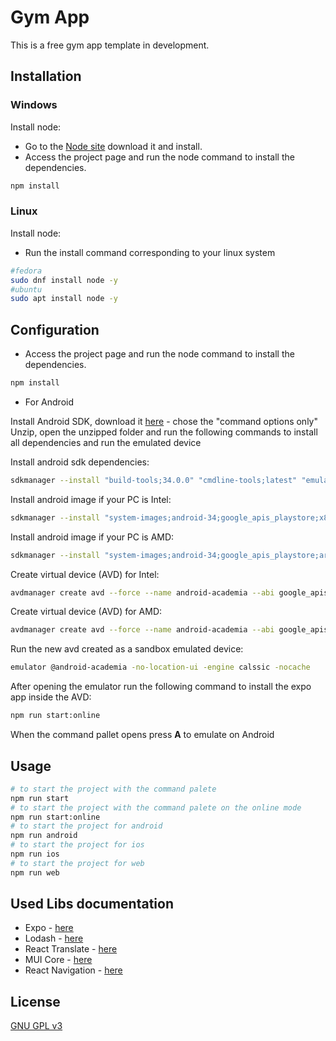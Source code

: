 # Gym App

This is a free gym app template in development.

## Installation

### Windows

Install node:

- Go to the [Node site](https://nodejs.org/en/download) download it and install.
- Access the project page and run the node command to install the dependencies.

```bash
npm install
```

### Linux

Install node:

- Run the install command corresponding to your linux system

```bash
#fedora
sudo dnf install node -y
#ubuntu
sudo apt install node -y
```

## Configuration

- Access the project page and run the node command to install the dependencies.

```bash
npm install
```

- For Android

Install Android SDK, download it [here](https://developer.android.com/studio/index.html#downloads) - chose the "command options only"
Unzip, open the unzipped folder and run the following commands to install all dependencies and run the emulated device

Install android sdk dependencies:

```bash
sdkmanager --install "build-tools;34.0.0" "cmdline-tools;latest" "emulator" "extras;google;auto" "platform-tools" "platforms;android-34" "tools"
```

Install android image if your PC is Intel:

```bash
sdkmanager --install "system-images;android-34;google_apis_playstore;x86_64"
```

Install android image if your PC is AMD:

```bash
sdkmanager --install "system-images;android-34;google_apis_playstore;arm64-v8a"
```

Create virtual device (AVD) for Intel:

```bash
avdmanager create avd --force --name android-academia --abi google_apis_playstore/x86_64 --package "system-images;android-34;google_apis_playstore;x86_64" --device "Nexus 6P"
```

Create virtual device (AVD) for AMD:

```bash
avdmanager create avd --force --name android-academia --abi google_apis_playstore/arm64-v8a --package "system-images;android-34;google_apis_playstore;arm64-v8a" --device "Nexus 6P"
```

Run the new avd created as a sandbox emulated device:

```bash
emulator @android-academia -no-location-ui -engine calssic -nocache
```

After opening the emulator run the following command to install the expo app inside the AVD:

```bash
npm run start:online
```

When the command pallet opens press **A** to emulate on Android

## Usage

```bash
# to start the project with the command palete
npm run start
# to start the project with the command palete on the online mode
npm run start:online
# to start the project for android
npm run android
# to start the project for ios
npm run ios
# to start the project for web
npm run web
```

## Used Libs documentation

- Expo - [here](https://docs.expo.dev/)
- Lodash - [here](https://lodash.com/)
- React Translate - [here](https://react.i18next.com/getting-started)
- MUI Core - [here](https://mui.com/material-ui/getting-started/overview/)
- React Navigation - [here](https://reactnavigation.org/docs/getting-started/)

## License

[GNU GPL v3](https://choosealicense.com/licenses/gpl-3.0/)
